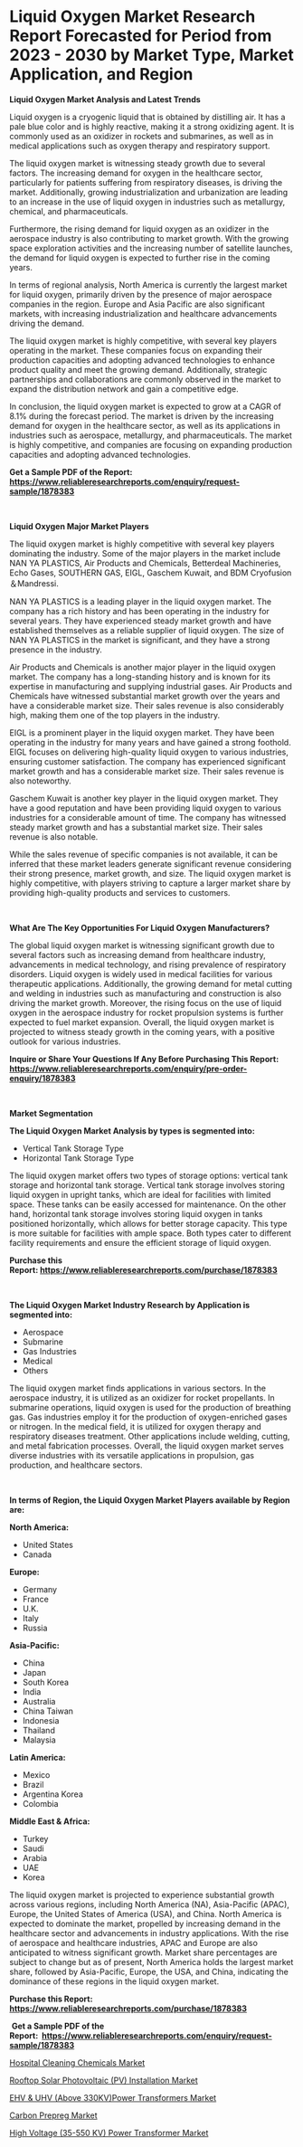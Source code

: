 <p><h1>Liquid Oxygen Market Research Report Forecasted for Period from 2023 -  2030 by Market Type, Market Application, and Region</h1></p><p><strong>Liquid Oxygen Market Analysis and Latest Trends</strong></p>
<p><p>Liquid oxygen is a cryogenic liquid that is obtained by distilling air. It has a pale blue color and is highly reactive, making it a strong oxidizing agent. It is commonly used as an oxidizer in rockets and submarines, as well as in medical applications such as oxygen therapy and respiratory support.</p><p>The liquid oxygen market is witnessing steady growth due to several factors. The increasing demand for oxygen in the healthcare sector, particularly for patients suffering from respiratory diseases, is driving the market. Additionally, growing industrialization and urbanization are leading to an increase in the use of liquid oxygen in industries such as metallurgy, chemical, and pharmaceuticals. </p><p>Furthermore, the rising demand for liquid oxygen as an oxidizer in the aerospace industry is also contributing to market growth. With the growing space exploration activities and the increasing number of satellite launches, the demand for liquid oxygen is expected to further rise in the coming years.</p><p>In terms of regional analysis, North America is currently the largest market for liquid oxygen, primarily driven by the presence of major aerospace companies in the region. Europe and Asia Pacific are also significant markets, with increasing industrialization and healthcare advancements driving the demand.</p><p>The liquid oxygen market is highly competitive, with several key players operating in the market. These companies focus on expanding their production capacities and adopting advanced technologies to enhance product quality and meet the growing demand. Additionally, strategic partnerships and collaborations are commonly observed in the market to expand the distribution network and gain a competitive edge.</p><p>In conclusion, the liquid oxygen market is expected to grow at a CAGR of 8.1% during the forecast period. The market is driven by the increasing demand for oxygen in the healthcare sector, as well as its applications in industries such as aerospace, metallurgy, and pharmaceuticals. The market is highly competitive, and companies are focusing on expanding production capacities and adopting advanced technologies.</p></p>
<p><strong>Get a Sample PDF of the Report:&nbsp; <a href="https://www.reliableresearchreports.com/enquiry/request-sample/1878383">https://www.reliableresearchreports.com/enquiry/request-sample/1878383</a></strong></p>
<p>&nbsp;</p>
<p><strong>Liquid Oxygen Major Market Players</strong></p>
<p><p>The liquid oxygen market is highly competitive with several key players dominating the industry. Some of the major players in the market include NAN YA PLASTICS, Air Products and Chemicals, Betterdeal Machineries, Echo Gases, SOUTHERN GAS, EIGL, Gaschem Kuwait, and BDM Cryofusion＆Mandressi.</p><p>NAN YA PLASTICS is a leading player in the liquid oxygen market. The company has a rich history and has been operating in the industry for several years. They have experienced steady market growth and have established themselves as a reliable supplier of liquid oxygen. The size of NAN YA PLASTICS in the market is significant, and they have a strong presence in the industry.</p><p>Air Products and Chemicals is another major player in the liquid oxygen market. The company has a long-standing history and is known for its expertise in manufacturing and supplying industrial gases. Air Products and Chemicals have witnessed substantial market growth over the years and have a considerable market size. Their sales revenue is also considerably high, making them one of the top players in the industry.</p><p>EIGL is a prominent player in the liquid oxygen market. They have been operating in the industry for many years and have gained a strong foothold. EIGL focuses on delivering high-quality liquid oxygen to various industries, ensuring customer satisfaction. The company has experienced significant market growth and has a considerable market size. Their sales revenue is also noteworthy.</p><p>Gaschem Kuwait is another key player in the liquid oxygen market. They have a good reputation and have been providing liquid oxygen to various industries for a considerable amount of time. The company has witnessed steady market growth and has a substantial market size. Their sales revenue is also notable.</p><p>While the sales revenue of specific companies is not available, it can be inferred that these market leaders generate significant revenue considering their strong presence, market growth, and size. The liquid oxygen market is highly competitive, with players striving to capture a larger market share by providing high-quality products and services to customers.</p></p>
<p>&nbsp;</p>
<p><strong>What Are The Key Opportunities For Liquid Oxygen Manufacturers?</strong></p>
<p><p>The global liquid oxygen market is witnessing significant growth due to several factors such as increasing demand from healthcare industry, advancements in medical technology, and rising prevalence of respiratory disorders. Liquid oxygen is widely used in medical facilities for various therapeutic applications. Additionally, the growing demand for metal cutting and welding in industries such as manufacturing and construction is also driving the market growth. Moreover, the rising focus on the use of liquid oxygen in the aerospace industry for rocket propulsion systems is further expected to fuel market expansion. Overall, the liquid oxygen market is projected to witness steady growth in the coming years, with a positive outlook for various industries.</p></p>
<p><strong>Inquire or Share Your Questions If Any Before Purchasing This Report: <a href="https://www.reliableresearchreports.com/enquiry/pre-order-enquiry/1878383">https://www.reliableresearchreports.com/enquiry/pre-order-enquiry/1878383</a></strong></p>
<p>&nbsp;</p>
<p><strong>Market Segmentation</strong></p>
<p><strong>The Liquid Oxygen Market Analysis by types is segmented into:</strong></p>
<p><ul><li>Vertical Tank Storage Type</li><li>Horizontal Tank Storage Type</li></ul></p>
<p><p>The liquid oxygen market offers two types of storage options: vertical tank storage and horizontal tank storage. Vertical tank storage involves storing liquid oxygen in upright tanks, which are ideal for facilities with limited space. These tanks can be easily accessed for maintenance. On the other hand, horizontal tank storage involves storing liquid oxygen in tanks positioned horizontally, which allows for better storage capacity. This type is more suitable for facilities with ample space. Both types cater to different facility requirements and ensure the efficient storage of liquid oxygen.</p></p>
<p><strong>Purchase this Report:&nbsp;<a href="https://www.reliableresearchreports.com/purchase/1878383">https://www.reliableresearchreports.com/purchase/1878383</a></strong></p>
<p>&nbsp;</p>
<p><strong>The Liquid Oxygen Market Industry Research by Application is segmented into:</strong></p>
<p><ul><li>Aerospace</li><li>Submarine</li><li>Gas Industries</li><li>Medical</li><li>Others</li></ul></p>
<p><p>The liquid oxygen market finds applications in various sectors. In the aerospace industry, it is utilized as an oxidizer for rocket propellants. In submarine operations, liquid oxygen is used for the production of breathing gas. Gas industries employ it for the production of oxygen-enriched gases or nitrogen. In the medical field, it is utilized for oxygen therapy and respiratory diseases treatment. Other applications include welding, cutting, and metal fabrication processes. Overall, the liquid oxygen market serves diverse industries with its versatile applications in propulsion, gas production, and healthcare sectors.</p></p>
<p>&nbsp;</p>
<p><strong>In terms of Region, the Liquid Oxygen Market Players available by Region are:</strong></p>
<p>
    <p> <strong> North America: </strong>
        <ul>
            <li>United States</li>
            <li>Canada</li>
        </ul>
        </p> 
    <p> <strong> Europe: </strong>
        <ul>
            <li>Germany</li>
            <li>France</li>
            <li>U.K.</li>
            <li>Italy</li>
            <li>Russia</li>
        </ul>
        </p> 
    <p> <strong> Asia-Pacific: </strong>
        <ul>
            <li>China</li>
            <li>Japan</li>
            <li>South Korea</li>
            <li>India</li>
            <li>Australia</li>
            <li>China Taiwan</li>
            <li>Indonesia</li>
            <li>Thailand</li>
            <li>Malaysia</li>
        </ul>
        </p> 
    <p> <strong> Latin America: </strong>
        <ul>
            <li>Mexico</li>
            <li>Brazil</li>
            <li>Argentina Korea</li>
            <li>Colombia</li>
        </ul>
        </p> 
    <p> <strong> Middle East & Africa: </strong>
        <ul>
            <li>Turkey</li>
            <li>Saudi</li>
            <li>Arabia</li>
            <li>UAE</li>
            <li>Korea</li>
        </ul>
    </p>
    </p>
<p><p>The liquid oxygen market is projected to experience substantial growth across various regions, including North America (NA), Asia-Pacific (APAC), Europe, the United States of America (USA), and China. North America is expected to dominate the market, propelled by increasing demand in the healthcare sector and advancements in industry applications. With the rise of aerospace and healthcare industries, APAC and Europe are also anticipated to witness significant growth. Market share percentages are subject to change but as of present, North America holds the largest market share, followed by Asia-Pacific, Europe, the USA, and China, indicating the dominance of these regions in the liquid oxygen market.</p></p>
<p><strong>Purchase this Report: <a href="https://www.reliableresearchreports.com/purchase/1878383">https://www.reliableresearchreports.com/purchase/1878383</a></strong></p>
<p>&nbsp;<strong>Get a Sample PDF of the Report:&nbsp;&nbsp;<a href="https://www.reliableresearchreports.com/enquiry/request-sample/1878383">https://www.reliableresearchreports.com/enquiry/request-sample/1878383</a></strong></p>
<p><strong></strong></p>
<p><p><a href="https://github.com/sofyaavrova/Market-Research-Report-List-1/blob/main/hospital-cleaning-chemicals-market.md">Hospital Cleaning Chemicals Market</a></p><p><a href="https://medium.com/@sarahcornish2022/rooftop-solar-photovoltaic-pv-installation-market-exploring-market-share-market-trends-and-902f5e1e46ef">Rooftop Solar Photovoltaic (PV) Installation Market</a></p><p><a href="https://medium.com/@donnakelly19891/ehv-uhv-above-330kv-power-transformers-market-size-market-outlook-and-market-forecast-2023-to-368efb368ca8">EHV & UHV (Above 330KV)Power Transformers Market</a></p><p><a href="https://github.com/merzlyukov93/Market-Research-Report-List-1/blob/main/carbon-prepreg-market.md">Carbon Prepreg Market</a></p><p><a href="https://medium.com/@carolhunter1939/high-voltage-35-550-kv-power-transformer-market-size-cagr-trends-2024-2030-9a02663ba203">High Voltage (35-550 KV) Power Transformer Market</a></p></p>